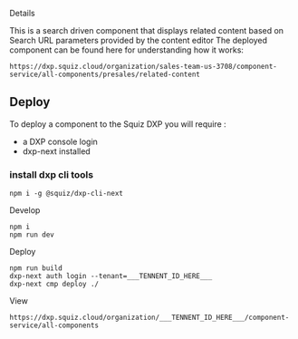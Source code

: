 Details

This is a search driven component that displays related content based on Search URL parameters provided by the content editor
The deployed component can be found here for understanding how it works:
```
https://dxp.squiz.cloud/organization/sales-team-us-3708/component-service/all-components/presales/related-content
```
## Deploy

To deploy a component to the Squiz DXP you will require :
- a DXP console login 
- dxp-next installed

### install dxp cli tools
```
npm i -g @squiz/dxp-cli-next
```
Develop
```
npm i 
npm run dev

```


Deploy
```
npm run build
dxp-next auth login --tenant=___TENNENT_ID_HERE___
dxp-next cmp deploy ./
```


View
```
https://dxp.squiz.cloud/organization/___TENNENT_ID_HERE___/component-service/all-components
```